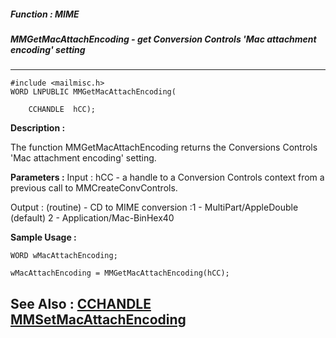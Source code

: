 ##### Function : MIME
##### MMGetMacAttachEncoding - get Conversion Controls 'Mac attachment encoding' setting
---
```
#include <mailmisc.h>
WORD LNPUBLIC MMGetMacAttachEncoding(

	CCHANDLE  hCC);
```
**Description :**

The function  MMGetMacAttachEncoding returns the Conversions Controls 'Mac 
attachment encoding' setting.

**Parameters :**
Input :
hCC  -  a handle to a Conversion Controls context from a previous call to MMCreateConvControls.

Output :
(routine)  -  CD to MIME conversion :1 - MultiPart/AppleDouble (default)
				                2 - Application/Mac-BinHex40



**Sample Usage :**
```
WORD wMacAttachEncoding;

wMacAttachEncoding = MMGetMacAttachEncoding(hCC);

```
**See Also :**
[CCHANDLE](/reference/Data/CCHANDLE)
[MMSetMacAttachEncoding](/reference/Func/MMSetMacAttachEncoding)
---
